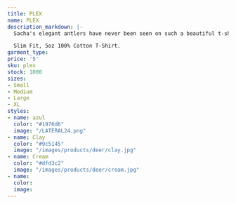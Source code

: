 ```yaml
---
title: PLEX
name: PLEX
description_markdown: |-
  Sacha's elegant antlers have never been seen on such a beautiful t-shirt. Wear this majestic beast and feel all your problems float away.

  Slim Fit, 5oz 100% Cotton T-Shirt.
garment_type: 
price: '5'
sku: plex
stock: 1000
sizes:
- Small
- Medium
- Large
- XL
styles:
- name: azul
  color: "#1976d6"
  image: "/LATERAL24.png"
- name: Clay
  color: "#9c5145"
  image: "/images/products/deer/clay.jpg"
- name: Cream
  color: "#dfd3c2"
  image: "/images/products/deer/cream.jpg"
- name: 
  color: 
  image: 
---
```



